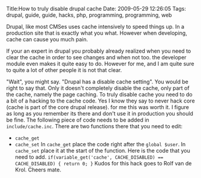 Title:How to truly disable drupal cache
Date: 2009-05-29 12:26:05
Tags: drupal, guide, guide, hacks, php, programming, programming, web

Drupal, like most CMSes uses cache intensively to speed things up. In a
production site that is exactly what you what. However when developing, cache
can cause you much pain.

If your an expert in drupal you probably already realized when you need to
clear the cache in order to see changes and when not too. the developer module
even makes it quite easy to do. However for me, and I am quite sure to quite a
lot of other people it is not that clear.

"Wait", you might say. "Drupal has a disable cache setting". You would be
right to say that. Only it doesn't completely disable the cache, only part of
the cache, namely the page caching. To truly disable cache you need to do a
bit of a hacking to the cache code. Yes I know they say to never hack core
(cache is part of the core drupal release). for me this was worth it. I figure
as long as you remember its there and don't use it in production you should be
fine. The following piece of code needs to be added in `include/cache.inc`.
There are two functions there that you need to edit:

  * `cache_get`
  * `cache_set`
In `cache_get` place the code right after the `global $user`. In `cache_set`
place it at the start of the function. Here is the code that you need to add.
` if(variable_get('cache', CACHE_DISABLED) == CACHE_DISABLED) { return 0; } `
Kudos for this hack goes to Rolf van de Krol. Cheers mate.

